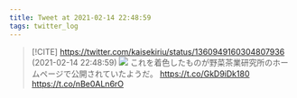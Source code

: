 ```yaml
---
title: Tweet at 2021-02-14 22:48:59
tags: twitter_log
---
```


> [!CITE] https://twitter.com/kaisekiriu/status/1360949160304807936 (2021-02-14 22:48:59)
> ![](https://twitter.com/kaisekiriu/status/1360949160304807936)
> これを着色したものが野菜茶業研究所のホームページで公開されていたようだ。
> https://t.co/GkD9iDk180
> https://t.co/nBe0ALn6rO
